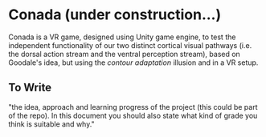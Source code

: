 # Conada (under construction...)

Conada is a VR game, designed using Unity game engine, to test the independent functionality of our two distinct cortical visual pathways (i.e. the dorsal action stream and the ventral perception stream), based on Goodale's idea, but using the *contour adaptation* illusion and in a VR setup.

To Write
---------
"the idea, approach and learning progress of the project (this could be part of the repo). In this document you should also state what kind of grade you think is suitable and why."
